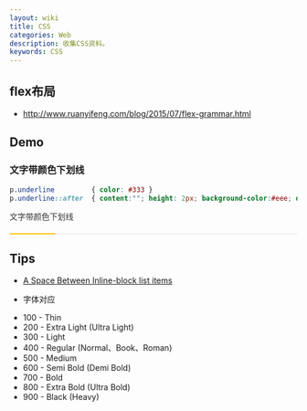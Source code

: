 ```yaml
---
layout: wiki
title: CSS
categories: Web
description: 收集CSS资料。
keywords: CSS
---
```


## flex布局
- <http://www.ruanyifeng.com/blog/2015/07/flex-grammar.html>

## Demo
### 文字带颜色下划线
<style tyle="css">
    p.underline { color: #333 }
    p.underline::after { content:""; height: 2px; background-color:#eee; display: block; margin-top: 20px; border-left: solid 80px #ffc100;}
</style>
```css
p.underline         { color: #333 }
p.underline::after  { content:""; height: 2px; background-color:#eee; display: block; margin-top: 20px; border-left: solid 80px #ffc100;}
```
<p class="underline">文字带颜色下划线</p>


## Tips
- [A Space Between Inline-block list items](http://stackoverflow.com/questions/5256533/a-space-between-inline-block-list-items)

- 字体对应
* 100 - Thin
* 200 - Extra Light (Ultra Light)
* 300 - Light
* 400 - Regular (Normal、Book、Roman)
* 500 - Medium
* 600 - Semi Bold (Demi Bold)
* 700 - Bold
* 800 - Extra Bold (Ultra Bold)
* 900 - Black (Heavy)